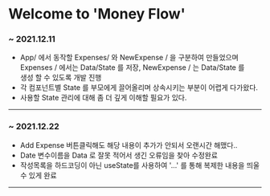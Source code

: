 # Welcome to 'Money Flow'

### ~ 2021.12.11 <br>
- App/ 에서 동작할 Expenses/ 와 NewExpense / 을 구분하여 만들었으며 <br>
 Expenses / 에서는 Data/State 를 저장, NewExpense / 는 Data/State 를 <br>
 생성 할 수 있도록 개발 진행 <br>
- 각 컴포넌트별 State 를 부모에게 끌어올리며 상속시키는 부분이 어렵게 다가왔다. <br>
- 사용할 State 관리에 대해 좀 더 깊게 이해할 필요가 있다. <br>
-----------------------------------------------------------------------


### ~ 2021.12.22 <br>
- Add Expense 버튼클릭해도 해당 내용이 추가가 안되서 오랜시간 해맸다..
- Date 변수이름을 Data 로 잘못 적어서 생긴 오류임을 찾아 수정완료
- 작성목록을 하드코딩이 아닌 useState를 사용하여 '...' 를 통해 복제한 내용을 띄울 수 있게 완료
----------------------------------------------
